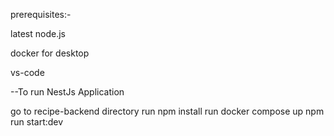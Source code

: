 prerequisites:-

latest node.js

docker for desktop

vs-code

--To run NestJs Application

go to recipe-backend directory
run npm install
run docker compose up
npm run start:dev
